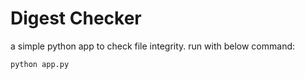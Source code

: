 # Digest Checker

a simple python app to check file integrity.
run with below command:
```
python app.py
```
